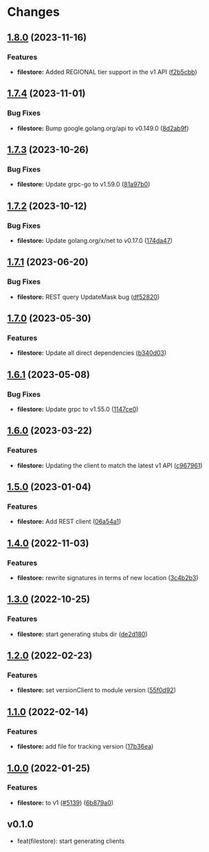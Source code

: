 # Changes


## [1.8.0](https://github.com/googleapis/google-cloud-go/compare/filestore/v1.7.4...filestore/v1.8.0) (2023-11-16)


### Features

* **filestore:** Added REGIONAL tier support in the v1 API ([f2b5cbb](https://github.com/googleapis/google-cloud-go/commit/f2b5cbb35da5a4eca937a1441b6a0f1b147e072b))

## [1.7.4](https://github.com/googleapis/google-cloud-go/compare/filestore/v1.7.3...filestore/v1.7.4) (2023-11-01)


### Bug Fixes

* **filestore:** Bump google.golang.org/api to v0.149.0 ([8d2ab9f](https://github.com/googleapis/google-cloud-go/commit/8d2ab9f320a86c1c0fab90513fc05861561d0880))

## [1.7.3](https://github.com/googleapis/google-cloud-go/compare/filestore/v1.7.2...filestore/v1.7.3) (2023-10-26)


### Bug Fixes

* **filestore:** Update grpc-go to v1.59.0 ([81a97b0](https://github.com/googleapis/google-cloud-go/commit/81a97b06cb28b25432e4ece595c55a9857e960b7))

## [1.7.2](https://github.com/googleapis/google-cloud-go/compare/filestore/v1.7.1...filestore/v1.7.2) (2023-10-12)


### Bug Fixes

* **filestore:** Update golang.org/x/net to v0.17.0 ([174da47](https://github.com/googleapis/google-cloud-go/commit/174da47254fefb12921bbfc65b7829a453af6f5d))

## [1.7.1](https://github.com/googleapis/google-cloud-go/compare/filestore/v1.7.0...filestore/v1.7.1) (2023-06-20)


### Bug Fixes

* **filestore:** REST query UpdateMask bug ([df52820](https://github.com/googleapis/google-cloud-go/commit/df52820b0e7721954809a8aa8700b93c5662dc9b))

## [1.7.0](https://github.com/googleapis/google-cloud-go/compare/filestore/v1.6.1...filestore/v1.7.0) (2023-05-30)


### Features

* **filestore:** Update all direct dependencies ([b340d03](https://github.com/googleapis/google-cloud-go/commit/b340d030f2b52a4ce48846ce63984b28583abde6))

## [1.6.1](https://github.com/googleapis/google-cloud-go/compare/filestore/v1.6.0...filestore/v1.6.1) (2023-05-08)


### Bug Fixes

* **filestore:** Update grpc to v1.55.0 ([1147ce0](https://github.com/googleapis/google-cloud-go/commit/1147ce02a990276ca4f8ab7a1ab65c14da4450ef))

## [1.6.0](https://github.com/googleapis/google-cloud-go/compare/filestore/v1.5.0...filestore/v1.6.0) (2023-03-22)


### Features

* **filestore:** Updating the client to match the latest v1 API ([c967961](https://github.com/googleapis/google-cloud-go/commit/c967961ed95750e173af0193ec8d0974471f43ff))

## [1.5.0](https://github.com/googleapis/google-cloud-go/compare/filestore/v1.4.0...filestore/v1.5.0) (2023-01-04)


### Features

* **filestore:** Add REST client ([06a54a1](https://github.com/googleapis/google-cloud-go/commit/06a54a16a5866cce966547c51e203b9e09a25bc0))

## [1.4.0](https://github.com/googleapis/google-cloud-go/compare/filestore/v1.3.0...filestore/v1.4.0) (2022-11-03)


### Features

* **filestore:** rewrite signatures in terms of new location ([3c4b2b3](https://github.com/googleapis/google-cloud-go/commit/3c4b2b34565795537aac1661e6af2442437e34ad))

## [1.3.0](https://github.com/googleapis/google-cloud-go/compare/filestore/v1.2.0...filestore/v1.3.0) (2022-10-25)


### Features

* **filestore:** start generating stubs dir ([de2d180](https://github.com/googleapis/google-cloud-go/commit/de2d18066dc613b72f6f8db93ca60146dabcfdcc))

## [1.2.0](https://github.com/googleapis/google-cloud-go/compare/filestore/v1.1.0...filestore/v1.2.0) (2022-02-23)


### Features

* **filestore:** set versionClient to module version ([55f0d92](https://github.com/googleapis/google-cloud-go/commit/55f0d92bf112f14b024b4ab0076c9875a17423c9))

## [1.1.0](https://github.com/googleapis/google-cloud-go/compare/filestore/v1.0.0...filestore/v1.1.0) (2022-02-14)


### Features

* **filestore:** add file for tracking version ([17b36ea](https://github.com/googleapis/google-cloud-go/commit/17b36ead42a96b1a01105122074e65164357519e))

## [1.0.0](https://www.github.com/googleapis/google-cloud-go/compare/filestore/v0.1.0...filestore/v1.0.0) (2022-01-25)


### Features

* **filestore:** to v1 ([#5139](https://www.github.com/googleapis/google-cloud-go/issues/5139)) ([6b879a0](https://www.github.com/googleapis/google-cloud-go/commit/6b879a0c3ffad7bdcfc158b7ce5806fc3284ad30))

## v0.1.0

- feat(filestore): start generating clients
